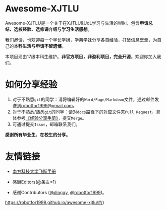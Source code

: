 # Awesome-XJTLU

Awesome-XJTLU是一个关于在XJTLU&UoL学习与生活的Wiki，包含**申请总结、选校经验、选修课介绍与学习生活感想**。

我们邀请，也欢迎每一个学长学姐，学弟学妹分享各自经验，打破信息壁垒，为自己的**本科生活与申请不留遗憾**。

本项目现由17级本科生维护。**非官方项目，非盈利项目，完全开源**。欢迎你加入我们。



# 如何分享经验

1. 对于不熟悉`git`的同学：请将编辑好的`Word/Page/Markdown`文件，通过邮件发送到[robotfor1999@gmail.com](robotfor1999@gmail.com)。
2. 对于不熟悉/熟悉`git`的同学：请对`docs`路径下的对应文件夹`Pull Request`，具体参考[《经验分享手册》](经验分享手册.md)，提交`Merge`。
3. 可通过提交`Issue`，邮箱联系我们。

**感谢所有毕业生、在校生的分享。**



# 友情链接

- [南方科技大学飞跃手册](https://sustech-application.github.io/2020-Fall/#/)
- 感谢Editors(@条友*1)

- 感谢Contributors ([@dingqy](https://github.com/dingqy), [@robotfor1999](https://github.com/robotfor1999))。

https://robotfor1999.github.io/awesome-xjtlu/#/)